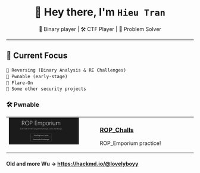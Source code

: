 <h1 align="center">👋 Hey there, I'm <code>Hieu Tran</code></h1>

<p align="center">
  🧠 Binary player | 🛠 CTF Player | 🧩 Problem Solver
</p>

---

## 🎯 Current Focus

```txt
🔹 Reversing (Binary Analysis & RE Challenges)  
🔹 Pwnable (early-stage) 
🔹 Flare-On
🔹 Some other security projects
```
### 🛠️ Pwnable 

<table>
  <tr>
    <td style="vertical-align: top; width: 40%;">
      <a href="https://github.com/anotherme13/ROP_Challs">
        <img src="https://github.com/anotherme13/anotherme13/blob/main/ROP.png" alt="ROP_Challs" width="100%">
      </a>
    </td>
    <td style="vertical-align: top; padding-left: 50px;">
      <h3><a href="https://github.com/anotherme13/ROP_Challs">ROP_Challs</a></h3>
      <p>
         ROP_Emporium practice!
      </p>
    </td>
  </tr>
</table>

</table>

#### Old and more Wu -> https://hackmd.io/@lovelyboyy



